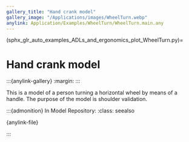 ```yaml
---
gallery_title: "Hand crank model"
gallery_image: "/Applications/images/WheelTurn.webp"
anylink: Application/Examples/WheelTurn/WheelTurn.main.any
---
```


(sphx_glr_auto_examples_ADLs_and_ergonomics_plot_WheelTurn.py)=

# Hand crank model

:::{anylink-gallery}
:margin:
:::


This is a model of a person turning a horizontal wheel by means of a handle.
The purpose of the model is shoulder validation.

:::{admonition} In Model Repository:
:class: seealso

{anylink-file}` `

:::

